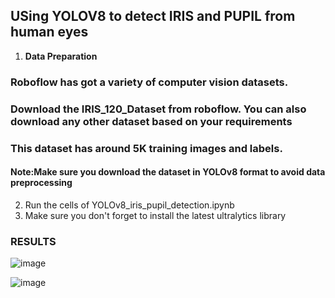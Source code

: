 ## USing YOLOV8 to detect IRIS and PUPIL from human eyes

1. ****Data Preparation****

### Roboflow has got a variety of computer vision datasets.
### Download the IRIS_120_Dataset from roboflow. You can also download any other dataset based on your requirements
### This dataset has around 5K training images and labels.
#### Note:Make sure you download the dataset in YOLOv8 format to avoid data preprocessing

2. Run the cells of YOLOv8_iris_pupil_detection.ipynb 
3. Make sure you don't forget to install the latest ultralytics library
### RESULTS
![image](https://user-images.githubusercontent.com/88123010/230808243-4dbdbb66-a753-4673-8b2f-6997fbad4343.png)

![image](https://user-images.githubusercontent.com/88123010/230808627-354af4f0-93b3-49be-a214-54ff7ff5bd66.png)
